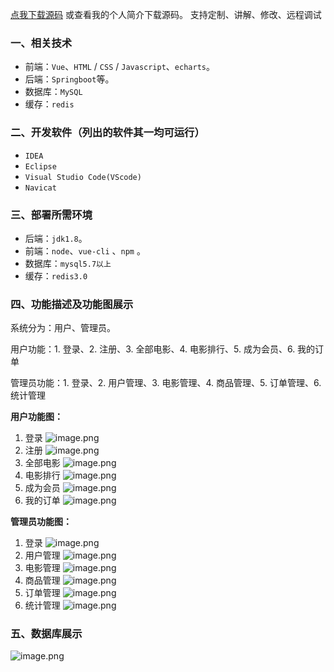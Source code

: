 [点我下载源码](https://www.oneprosol.com/detail/3176f4d35bad44ae8f1f70d46a64293c) 
或查看我的个人简介下载源码。
支持定制、讲解、修改、远程调试

### 一、相关技术

- 前端：`Vue`、`HTML` / `CSS` / `Javascript`、`echarts`。
- 后端：`Springboot`等。
- 数据库：`MySQL`
- 缓存：`redis`

### 二、开发软件（列出的软件其一均可运行）

- `IDEA`
- `Eclipse`
- `Visual Studio Code(VScode)`
- `Navicat`

### 三、部署所需环境

- 后端：`jdk1.8`。
- 前端：`node`、`vue-cli` 、`npm`  。
- 数据库：`mysql5.7以上`
- 缓存：`redis3.0`

### 四、功能描述及功能图展示

系统分为：用户、管理员。

用户功能：1. 登录、2. 注册、3. 全部电影、4. 电影排行、5. 成为会员、6. 我的订单

管理员功能：1. 登录、2. 用户管理、3. 电影管理、4. 商品管理、5. 订单管理、6. 统计管理

**用户功能图：**

1. 登录
   ![image.png](https://pic.picprosol.com/user_upload/1ca4a16527164fbdbe5588f4023765f3/2024-12-06%2019:10:27_image.png)
2. 注册
   ![image.png](https://pic.picprosol.com/user_upload/1ca4a16527164fbdbe5588f4023765f3/2024-12-06%2019:10:37_image.png)
3. 全部电影
   ![image.png](https://pic.picprosol.com/user_upload/1ca4a16527164fbdbe5588f4023765f3/2024-12-06%2019:10:44_image.png)
4. 电影排行
   ![image.png](https://pic.picprosol.com/user_upload/1ca4a16527164fbdbe5588f4023765f3/2024-12-06%2019:10:54_image.png)
5. 成为会员
   ![image.png](https://pic.picprosol.com/user_upload/1ca4a16527164fbdbe5588f4023765f3/2024-12-06%2019:11:00_image.png)
6. 我的订单
   ![image.png](https://pic.picprosol.com/user_upload/1ca4a16527164fbdbe5588f4023765f3/2024-12-06%2019:11:05_image.png)

**管理员功能图：**

1. 登录
   ![image.png](https://pic.picprosol.com/user_upload/1ca4a16527164fbdbe5588f4023765f3/2024-12-06%2019:10:27_image.png)
2. 用户管理
   ![image.png](https://pic.picprosol.com/user_upload/1ca4a16527164fbdbe5588f4023765f3/2024-12-06%2019:11:13_image.png)
3. 电影管理
   ![image.png](https://pic.picprosol.com/user_upload/1ca4a16527164fbdbe5588f4023765f3/2024-12-06%2019:12:15_image.png)
4. 商品管理
   ![image.png](https://pic.picprosol.com/user_upload/1ca4a16527164fbdbe5588f4023765f3/2024-12-06%2019:12:20_image.png)
5. 订单管理
   ![image.png](https://pic.picprosol.com/user_upload/1ca4a16527164fbdbe5588f4023765f3/2024-12-06%2019:12:24_image.png)
6. 统计管理
   ![image.png](https://pic.picprosol.com/user_upload/1ca4a16527164fbdbe5588f4023765f3/2024-12-06%2019:12:33_image.png)

### 五、数据库展示

![image.png](https://pic.picprosol.com/user_upload/1ca4a16527164fbdbe5588f4023765f3/2024-12-06%2019:13:38_image.png)


